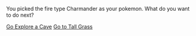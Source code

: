 You picked the fire type Charmander as your pokemon. What do you want to do next?

[Go Explore a Cave](cave.md)
[Go to Tall Grass](tallgrass.md)
